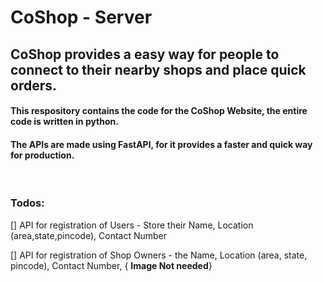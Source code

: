 # CoShop - Server
## CoShop provides a easy way for people to connect to their nearby shops and place quick orders.


#### This respository contains the code for the CoShop Website, the entire code is written in python.

#### The APIs are made using FastAPI, for it provides a faster and quick way for production.
<br/>

### Todos:
[]  API for registration of Users - Store their Name, Location (area,state,pincode), Contact Number

[]  API for registration of Shop Owners - the Name, Location (area, state, pincode), Contact Number, { __Image Not needed__} 




